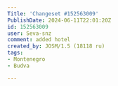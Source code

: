 ```yaml
---
Title: 'Changeset #152563009'
PublishDate: 2024-06-11T22:01:20Z
id: 152563009
user: Seva-snz
comment: added hotel
created_by: JOSM/1.5 (18118 ru)
tags:
- Montenegro
- Budva

---
```

